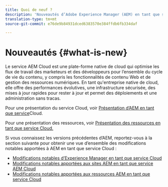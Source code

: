 ```yaml
---
title: Quoi de neuf ?
description: 'Nouveautés d’Adobe Experience Manager (AEM) en tant que service Cloud. '
translation-type: tm+mt
source-git-commit: e76de9b84931dced6383570e384ffdb6fb334daf

---
```



# Nouveautés {#what-is-new}

<!-- For the pre-release of Adobe Experience Manager (AEM) as a Cloud Service everything is new. -->

Le service AEM Cloud est une plate-forme native de cloud qui optimise les flux de travail des marketeurs et des développeurs pour l’ensemble du cycle de vie du contenu, y compris les fonctionnalités de contenu Web et de gestion des ressources numériques. En tant qu&#39;entreprise native de cloud, elle offre des performances évolutives, une infrastructure sécurisée, des mises à jour rapides pour rester à jour et permet des déploiements et une administration sans tracas.

Pour une présentation du service Cloud, voir [Présentation d’AEM en tant que service](/help/overview/introduction.md)Cloud.

<!-- Please link to introduction or what's new of Sites. -->

Pour une présentation des ressources, voir [Présentation des ressources en tant que service Cloud.](/help/assets/overview.md)

Si vous connaissez les versions précédentes d’AEM, reportez-vous à la section suivante pour obtenir une vue d’ensemble des modifications notables apportées à AEM en tant que service Cloud :

* [Modifications notables d’Experience Manager en tant que service Cloud](/help/release-notes/aem-cloud-changes.md)
* [Modifications notables apportées aux sites AEM en tant que service AEM Cloud](/help/sites-cloud/sites-cloud-changes.md)
* [Modifications notables apportées aux ressources AEM en tant que service Cloud](/help/assets/assets-cloud-changes.md)
